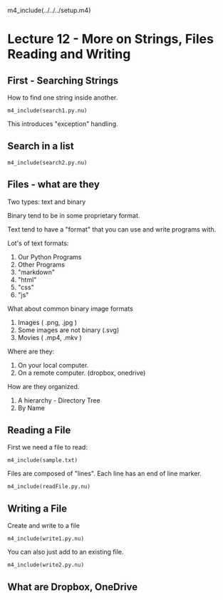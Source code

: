 
m4_include(../../../setup.m4)

# Lecture 12 - More on Strings, Files Reading and Writing

## First - Searching Strings

How to find one string inside another.

```
m4_include(search1.py.nu)
```

This introduces "exception" handling.


## Search in a list

```
m4_include(search2.py.nu)
```


## Files - what are they

Two types: text and binary

Binary tend to be in some proprietary format.

Text tend to have a "format" that you can use and write programs with.

Lot's of text formats:

1. Our Python Programs
2. Other Programs
3. "markdown"
4. "html"
5. "css"
6. "js"

What about common binary image formats

1. Images ( .png, .jpg )
2. Some images are not binary (.svg)
3. Movies ( .mp4, .mkv )

Where are they:

1. On your local computer.
2. On a remote computer. (dropbox, onedrive)

How are they organized.

1. A hierarchy - Directory Tree
2. By Name

## Reading a File

First we need a file to read:

```
m4_include(sample.txt)
```

Files are composed of "lines".  Each line has an end of line marker.

```
m4_include(readFile.py.nu)
```

## Writing a File

Create and write to a file

```
m4_include(write1.py.nu)
```

You can also just add to an existing file.

```
m4_include(write2.py.nu)
```



## What are Dropbox, OneDrive 



